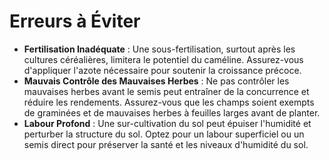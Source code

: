# Erreurs à Éviter

- **Fertilisation Inadéquate** : Une sous-fertilisation, surtout après les cultures céréalières, limitera le potentiel du caméline. Assurez-vous d'appliquer l'azote nécessaire pour soutenir la croissance précoce.
- **Mauvais Contrôle des Mauvaises Herbes** : Ne pas contrôler les mauvaises herbes avant le semis peut entraîner de la concurrence et réduire les rendements. Assurez-vous que les champs soient exempts de graminées et de mauvaises herbes à feuilles larges avant de planter.
- **Labour Profond** : Une sur-cultivation du sol peut épuiser l'humidité et perturber la structure du sol. Optez pour un labour superficiel ou un semis direct pour préserver la santé et les niveaux d'humidité du sol.